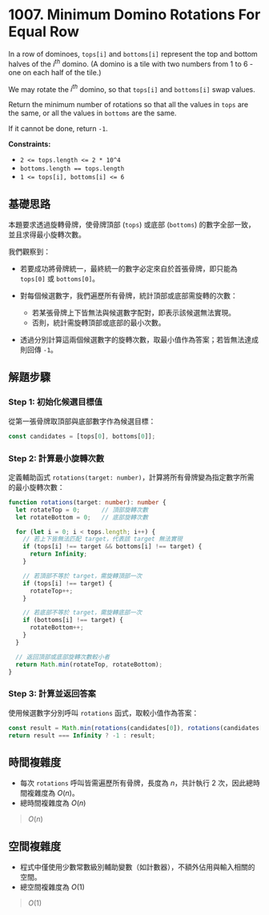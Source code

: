 # 1007. Minimum Domino Rotations For Equal Row

In a row of dominoes, `tops[i]` and `bottoms[i]` represent the top and bottom halves of the $i^{th}$ domino. 
(A domino is a tile with two numbers from 1 to 6 - one on each half of the tile.)

We may rotate the $i^{th}$ domino, so that `tops[i]` and `bottoms[i]` swap values.

Return the minimum number of rotations so that all the values in `tops` are the same, 
or all the values in `bottoms` are the same.

If it cannot be done, return `-1`.

**Constraints:**

- `2 <= tops.length <= 2 * 10^4`
- `bottoms.length == tops.length`
- `1 <= tops[i], bottoms[i] <= 6`

## 基礎思路

本題要求透過旋轉骨牌，使骨牌頂部 (`tops`) 或底部 (`bottoms`) 的數字全部一致，並且求得最小旋轉次數。

我們觀察到：

* 若要成功將骨牌統一，最終統一的數字必定來自於首張骨牌，即只能為 `tops[0]` 或 `bottoms[0]`。
* 對每個候選數字，我們遍歷所有骨牌，統計頂部或底部需旋轉的次數：

    * 若某張骨牌上下皆無法與候選數字配對，即表示該候選無法實現。
    * 否則，統計需旋轉頂部或底部的最小次數。
* 透過分別計算這兩個候選數字的旋轉次數，取最小值作為答案；若皆無法達成則回傳 `-1`。

## 解題步驟

### Step 1: 初始化候選目標值

從第一張骨牌取頂部與底部數字作為候選目標：

```typescript
const candidates = [tops[0], bottoms[0]];
```

### Step 2: 計算最小旋轉次數

定義輔助函式 `rotations(target: number)`，計算將所有骨牌變為指定數字所需的最小旋轉次數：

```typescript
function rotations(target: number): number {
  let rotateTop = 0;      // 頂部旋轉次數
  let rotateBottom = 0;   // 底部旋轉次數

  for (let i = 0; i < tops.length; i++) {
    // 若上下皆無法匹配 target，代表該 target 無法實現
    if (tops[i] !== target && bottoms[i] !== target) {
      return Infinity;
    }

    // 若頂部不等於 target，需旋轉頂部一次
    if (tops[i] !== target) {
      rotateTop++;
    }

    // 若底部不等於 target，需旋轉底部一次
    if (bottoms[i] !== target) {
      rotateBottom++;
    }
  }

  // 返回頂部或底部旋轉次數較小者
  return Math.min(rotateTop, rotateBottom);
}
```

### Step 3: 計算並返回答案

使用候選數字分別呼叫 `rotations` 函式，取較小值作為答案：

```typescript
const result = Math.min(rotations(candidates[0]), rotations(candidates[1]));
return result === Infinity ? -1 : result;
```

## 時間複雜度

- 每次 `rotations` 呼叫皆需遍歷所有骨牌，長度為 $n$，共計執行 $2$ 次，因此總時間複雜度為 $O(n)$。
- 總時間複雜度為 $O(n)$

> $O(n)$

## 空間複雜度

- 程式中僅使用少數常數級別輔助變數（如計數器），不額外佔用與輸入相關的空間。
- 總空間複雜度為 $O(1)$

> $O(1)$
